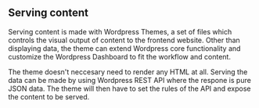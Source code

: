 
## Serving content
Serving content is made with Wordpress Themes, a set of files which controls the visual output of content to the frontend website. Other than displaying data, the theme can extend Wordpress core functionality and customize the Wordpress Dashboard to fit the workflow and content.

The theme doesn't neccesary need to render any HTML at all. Serving the data can be made by using Wordpress REST API where the respone is pure JSON data. The theme will then have to set the rules of the API and expose the content to be served.
